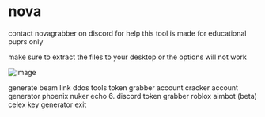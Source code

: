 # nova
contact novagrabber on discord for help
this tool is made for educational puprs only

make sure to extract the files to your desktop or the options will not work

![image](https://github.com/Blank-c1/nova/assets/146923730/8d787d1a-7b2a-44fd-839f-2a7950a8efe0)

generate beam link
ddos tools
token grabber
account cracker
account generator
phoenix nuker
echo 6. discord token grabber
roblox aimbot (beta)
celex key generator
 exit        



